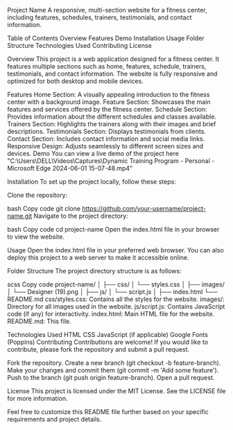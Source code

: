 Project Name
A responsive, multi-section website for a fitness center, including features, schedules, trainers, testimonials, and contact information.

Table of Contents
Overview
Features
Demo
Installation
Usage
Folder Structure
Technologies Used
Contributing
License

Overview
This project is a web application designed for a fitness center. It features multiple sections such as home, features, schedule, trainers, testimonials, and contact information. The website is fully responsive and optimized for both desktop and mobile devices.

Features
Home Section: A visually appealing introduction to the fitness center with a background image.
Feature Section: Showcases the main features and services offered by the fitness center.
Schedule Section: Provides information about the different schedules and classes available.
Trainers Section: Highlights the trainers along with their images and brief descriptions.
Testimonials Section: Displays testimonials from clients.
Contact Section: Includes contact information and social media links.
Responsive Design: Adjusts seamlessly to different screen sizes and devices.
Demo
You can view a live demo of the project here "C:\Users\DELL\Videos\Captures\Dynamic Training Program - Personal - Microsoft​ Edge 2024-06-01 15-07-48.mp4"

Installation
To set up the project locally, follow these steps:

Clone the repository:

bash
Copy code
git clone https://github.com/your-username/project-name.git
Navigate to the project directory:

bash
Copy code
cd project-name
Open the index.html file in your browser to view the website.

Usage
Open the index.html file in your preferred web browser. You can also deploy this project to a web server to make it accessible online.

Folder Structure
The project directory structure is as follows:

scss
Copy code
project-name/
│
├── css/
│   └── styles.css
│
├── images/
│   └── Designer (19).png
│
├── js/
│   └── script.js
│
├── index.html
└── README.md
css/styles.css: Contains all the styles for the website.
images/: Directory for all images used in the website.
js/script.js: Contains JavaScript code (if any) for interactivity.
index.html: Main HTML file for the website.
README.md: This file.

Technologies Used
HTML
CSS
JavaScript (if applicable)
Google Fonts (Poppins)
Contributing
Contributions are welcome! If you would like to contribute, please fork the repository and submit a pull request.

Fork the repository.
Create a new branch (git checkout -b feature-branch).
Make your changes and commit them (git commit -m 'Add some feature').
Push to the branch (git push origin feature-branch).
Open a pull request.

License
This project is licensed under the MIT License. See the LICENSE file for more information.

Feel free to customize this README file further based on your specific requirements and project details.
